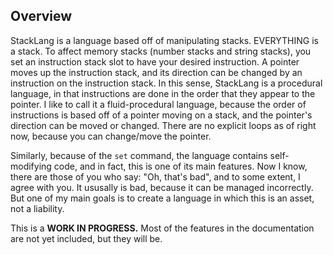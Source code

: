 ## Overview

StackLang is a language based off of manipulating stacks. EVERYTHING is a stack. To affect memory stacks (number stacks and
string stacks), you set an instruction stack slot to have your desired instruction. A pointer moves up the instruction stack, and 
its direction can be changed by an instruction on the instruction stack. In this sense, StackLang is a procedural language, in
that instructions are done in the order that they appear to the pointer. I like to call it a fluid-procedural language, because the
order of instructions is based off of a pointer moving on a stack, and the pointer's direction can be moved or changed. There are 
no explicit loops as of right now, because you can change/move the pointer.

Similarly, because of the <code>set</code> command, the language contains self-modifying code, and in fact, this is one of its main
features. Now I know, there are those of you who say: "Oh, that's bad", and to some extent, I agree with you. It ususally is bad,
because it can be managed incorrectly. But one of my main goals is to create a language in which this is an asset, not a liability.

This is a **WORK IN PROGRESS.** Most of the features in the documentation are not yet included, but they will be.
